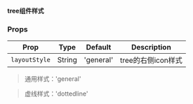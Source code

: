 #### tree组件样式

### Props

| Prop | Type | Default | Description |
|---|---|---|---|
| `layoutStyle` | String | 'general'| tree的右侧icon样式 |


> 通用样式：'general'

> 虚线样式：'dottedline'